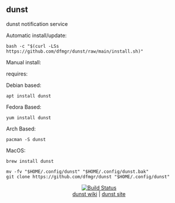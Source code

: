 ## dunst  
  
dunst notification service
  
Automatic install/update:

```shell
bash -c "$(curl -LSs https://github.com/dfmgr/dunst/raw/main/install.sh)"
```

Manual install:
  
requires:

Debian based:

```shell
apt install dunst
```  

Fedora Based:

```shell
yum install dunst
```  

Arch Based:

```shell
pacman -S dunst
```  

MacOS:  

```shell
brew install dunst
```
  
```shell
mv -fv "$HOME/.config/dunst" "$HOME/.config/dunst.bak"
git clone https://github.com/dfmgr/dunst "$HOME/.config/dunst"
```
  
<p align=center>
   <a href="https://travis-ci.com/github/dfmgr/dunst" target="_blank" rel="noopener noreferrer">
     <img src="https://travis-ci.com/dfmgr/dunst.svg?branch=master" alt="Build Status"></a><br />
  <a href="https://wiki.archlinux.org/index.php/dunst" target="_blank" rel="noopener noreferrer">dunst wiki</a>  |  
  <a href="dunst" target="_blank" rel="noopener noreferrer">dunst site</a>
</p>  

